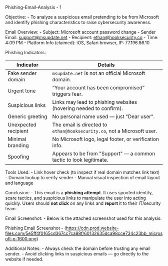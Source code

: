 Phishing-Email-Analysis - 1

Objective:
      - To analyze a suspicious email pretending to be from Microsoft and identify phishing characteristics to raise cybersecurity awareness.

Email Overview:
       - Subject: Microsoft account password change
       - Sender Email: support@msupdate.net
       - Recipient: ethan@hooksecurity.co
       - Time: 4:09 PM
       - Platform Info (claimed): iOS, Safari browser, IP: 77.196.86.10

Phishing Indicators:

|       Indicator              |                           Details                                       |
|------------------------------|-------------------------------------------------------------------------|
|   Fake sender domain         | `msupdate.net` is not an official Microsoft domain.                     |
|   Urgent tone                | “Your account has been compromised” triggers fear.                      |
|   Suspicious links           | Links may lead to phishing websites (hovering needed to confirm).       |
|   Generic greeting           | No personal name used — just "Dear user".                               |
|   Unexpected recipient       | The email is directed to `ethan@hooksecurity.co`, not a Microsoft user. |
|   Minimal branding           | No Microsoft logo, legal footer, or verification info.                  |
|   Spoofing                   | Appears to be from "Support" — a common tactic to look legitimate.      |

Tools Used:
       - Link hover check (to inspect if real domain matches link text)
       - Domain lookup to verify sender
       - Manual visual inspection of email layout and language

Conclusion:
       - This email is a **phishing attempt**. It uses spoofed identity, scare tactics, and suspicious links to manipulate the user into acting quickly. Users should **not click** on any links and **report** it            to their IT/security team.

Email Screenshot:
      - Below is the attached screenshot used for this analysis:

Phishing Email Screenshot - (https://cdn.prod.website-files.com/5e5ff4f0165cd367cc7ca88f/60132635dca98cce734c23bb_microsoft-p-1600.png)

Additional Notes:
      - Always check the domain before trusting any email sender.
      - Avoid clicking links in suspicious emails — go directly to the website if needed.
